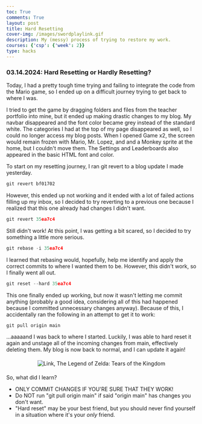 ```yaml
---
toc: True
comments: True
layout: post
title: Hard Resetting
cover-img: /images/swordplaylink.gif
description: My (messy) process of trying to restore my work.
courses: {'csp': {'week': 2}}
type: hacks
---
```


### 03.14.2024: Hard Resetting or Hardly Resetting?  

Today, I had a pretty tough time trying and failing to integrate the code from the Mario game, so I ended up on a difficult journey trying to get back to where I was.  

I tried to get the game by dragging folders and files from the teacher portfolio into mine, but it ended up making drastic changes to my blog. My navbar disappeared and the font color became grey instead of the standard white. The categories I had at the top of my page disappeared as well, so I could no longer access my blog posts. When I opened Game x2, the screen would remain frozen with Mario, Mr. Lopez, and and a Monkey sprite at the home, but I couldn't move them. The Settings and Leaderboards also appeared in the basic HTML font and color.  

To start on my resetting journey, I ran git revert to a blog update I made yesterday.


```python
git revert bf01702
```

However, this ended up not working and it ended with a lot of failed actions filling up my inbox, so I decided to try reverting to a previous one because I realized that this one already had changes I didn't want.


```python
git revert 35ea7c4
```

Still didn't work! At this point, I was getting a bit scared, so I decided to try something a little more serious.


```python
git rebase -i 35ea7c4
```

I learned that rebasing would, hopefully, help me identify and apply the correct commits to where I wanted them to be. However, this didn't work, so I finally went all out.


```python
git reset --hard 35ea7c4
```

This one finally ended up working, but now it wasn't letting me commit anything (probably a good idea, considering all of this had happened because I committed unnecessary changes anyway). Because of this, I accidentally ran the following in an attempt to get it to work:


```python
git pull origin main
```

...aaaaand I was back to where I started. Luckily, I was able to hard reset it again and unstage all of the incoming changes from main, effectively deleting them. My blog is now back to normal, and I can update it again!

<div style="text-align: center; margin-top: 20px; margin-bottom: 20px;">
  <img src="{{site.baseurl}}/images/letsgogozelink.gif" alt="Link, The Legend of Zelda: Tears of the Kingdom" />
</div>  

So, what did I learn?  
- ONLY COMMIT CHANGES IF YOU'RE SURE THAT THEY WORK!  
- Do NOT run "git pull origin main" if said "origin main" has changes you don't want.  
- "Hard reset" may be your best friend, but you should never find yourself in a situation where it's your *only* friend.
